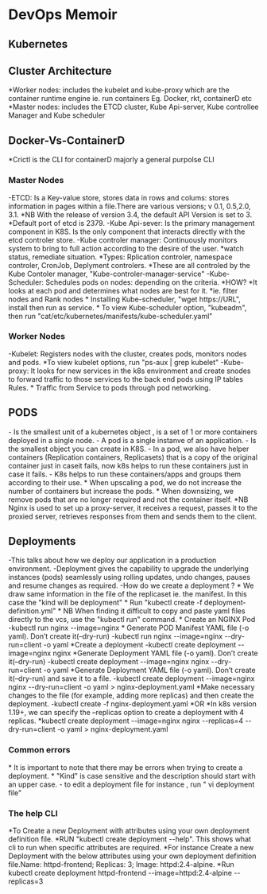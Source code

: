 <h1>DevOps Memoir</h1>

<h2>Kubernetes</h2>
<h2>Cluster Architecture</h2>
*Worker nodes: includes the kubelet and kube-proxy which are the container runtime engine ie. run containers Eg. Docker, rkt, containerD etc 
*Master nodes: includes the ETCD cluster, Kube Api-server, Kube controllee Manager and Kube scheduler
<h2>Docker-Vs-ContainerD</h2>
*Crictl is the CLI for containerD majorly a general purpolse CLI
<h3>Master Nodes</h3>
-ETCD: Is a Key-value store, stores data in rows and colums: stores information in pages within a file.There are various versions; v 0.1, 0.5,2.0, 3.1.
*NB With the release of version 3.4, the default API Version is set to 3.
*Default port of etcd is 2379.
-Kube Api-sever: Is the primary management component in K8S. Is the only component that interacts directly with the etcd controler store.
-Kube controler manager: Continuously monitors system to bring to full action according to the desire of the user. *watch status, remediate situation. *Types: Rplication controler, namespace controler, CronJob, Deplyment controlers. *These are all controled by the Kube Contoler manager, "Kube-controler-manager-service"
-Kube-Scheduler: Schedules pods on nodes: depending on the criteria.
*HOW? 
*It looks at each pod and determines what nodes are best for it.
*ie. filter nodes and Rank nodes
* Installing Kube-scheduler, "wget https://URL", install then run as service.
* To view Kube-scheduler option, "kubeadm", then run "cat/etc/kubernetes/manifests/kube-scheduler.yaml"
<h3>Worker Nodes</h3>
-Kubelet: Registers nodes with the cluster, creates pods, monitors nodes and pods.
*To view kubelet options, run "ps-aux | grep kubelet"
-Kube-proxy: It looks for new services in the k8s environment and create snodes to forward traffic to those services to the back end pods using IP tables Rules.
* Traffic from Service to pods through pod networking.
<h2>PODS</h2>
- Is the smallest unit of a kubernetes object , is a set of 1 or more containers deployed in a single node.
- A pod is a single instanve of an application.
- Is the smallest object you can create in K8S.
- In a pod, we also have helper containers (Replication containers, Replicasets) that is a copy of the original container just in caseit fails, now k8s helps to run these containers just in case it fails.
- K8s helps to run these containers/apps and groups them according to their use.
* When upscaling a pod, we do not increase the number of containers but increase the pods.
* When downsizing, we remove pods that are no longer required and not the container itself. 
*NB Nginx is used to set up a proxy-server, it receives a request, passes it to the proxied server, retrieves responses from them and sends them to the client.
<h2>Deployments</h2>
-This talks about how we deploy our application in a production environment.
-Deployment gives the capability to upgrade the underlying instances (pods) seamlessly using rolling updates, undo changes, pauses and resume changes as required.
-How do we create a deployment ?
* We draw same information in the file of the replicaset ie. the manifest. In this case the "kind will be deployment" 
* Run "kubectl create -f deployment-definition.yml"
* NB When finding it difficult to copy and paste yaml files directly to the vcs, use the "kubectl run" command.
* Create an NGINX Pod 
-kubectl run nginx --image=nginx
* Generate POD Manifest YAML file (-o yaml). Don’t create it(–dry-run)
-kubectl run nginx --image=nginx --dry-run=client -o yaml
*Create a deployment
-kubectl create deployment --image=nginx nginx
*Generate Deployment YAML file (-o yaml). Don’t create it(–dry-run)
-kubectl create deployment --image=nginx nginx --dry-run=client -o yaml
*Generate Deployment YAML file (-o yaml). Don’t create it(–dry-run) and save it to a file.
-kubectl create deployment --image=nginx nginx --dry-run=client -o yaml > nginx-deployment.yaml
*Make necessary changes to the file (for example, adding more replicas) and then create the deployment.
-kubectl create -f nginx-deployment.yaml
*OR
*In k8s version 1.19+, we can specify the –replicas option to create a deployment with 4 replicas.
*kubectl create deployment --image=nginx nginx --replicas=4 --dry-run=client -o yaml > nginx-deployment.yaml
<h3>Common errors</h3>
* It is important to note that there may be errors when trying to create a deployment.
* "Kind" is case sensitive and the description should start with an upper case.
- to edit a deployment file for instance , run " vi deployment file"
<h3>The help CLI</h3>
*To Create a new Deployment with attributes using your own deployment definition file.
*RUN "kubectl create deployment --help". This shows what cli to run when specific attributes are required.
*For instance Create a new Deployment with the below attributes using your own deployment definition file.Name: httpd-frontend; Replicas: 3; Image: httpd:2.4-alpine.
*Run kubectl create deployment httpd-frontend --image=httpd:2.4-alpine --replicas=3
